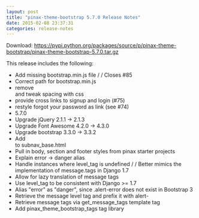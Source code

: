 ```yaml
---
layout: post
title: "pinax-theme-bootstrap 5.7.0 Release Notes"
date: 2015-02-08 23:37:31
categories: release-notes
---
```


Download: <https://pypi.python.org/packages/source/p/pinax-theme-bootstrap/pinax-theme-bootstrap-5.7.0.tar.gz>

This release includes the following:

* Add missing bootstrap.min.js file /  / Closes #85
* Correct path for bootstrap.min.js
* remove <br /> and tweak spacing with css
* provide cross links to signup and login (#75)
* restyle forgot your password as link (see #74)
* 5.7.0
* Upgrade jQuery 2.1.1 -> 2.1.3
* Upgrade Font Awesome 4.2.0 -> 4.3.0
* Upgrade bootstrap 3.3.0 -> 3.3.2
* Add <section> to subnav_base.html
* Pull in body, section and footer styles from pinax starter projects
* Explain error -> danger alias
* Handle instances where level_tag is undefined /  / Better mimics the implementation of message.tags in Django 1.7
* Allow for lazy translation of message tags
* Use level_tag to be consistent with Django >= 1.7
* Alias "error" as "danger", since .alert-error does not exist in Bootstrap 3
* Retrieve the message level tag and prefix it with alert-
* Retrieve message tags via get_message_tags template tag
* Add pinax_theme_bootstrap_tags tag library
